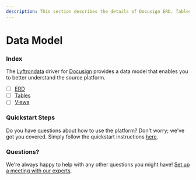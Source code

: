 ```yaml
---
description: This section describes the details of Docusign ERD, Tables, and Views.
---
```


# Data Model

### Index

The  [Lyftrondata](https://www.lyftrondata.com/) driver for [Docusign](https://www.lyftrondata.com/integration/business-analytics/docusign/) provides a data model that enables you to better understand the source platform.

* [ ] [ERD](erd.md)
* [ ] [Tables](tables.md)
* [ ] [Views](views.md)

### Quickstart Steps

Do you have questions about how to use the platform? Don't worry; we've got you covered. Simply follow the quickstart instructions [here](../README.md).


### Questions? <a href="#questions" id="questions"></a>

We're always happy to help with any other questions you might have! [Set up a meeting with our experts](https://www.lyftrondata.com/book-a-meeting/).


